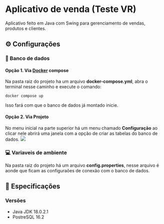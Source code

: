 # Aplicativo de venda (Teste VR)
Aplicativo feito em Java com Swing para gerenciamento de vendas, produtos e clientes.

## ⚙️ Configurações

### 🎲 Banco de dados

#### Opção 1. Via [Docker](https://www.docker.com/products/docker-desktop/) compose
Na pasta raiz do projeto ha um arquivo <strong>docker-compose.yml</strong>, abra o terminal nesse caminho e execute o comando:

```docker compose up```

Isso fará com que o banco de dados já montado inicie.

#### Opção 2. Via Projeto
No menu inicial na parte superior há um menu chamado <strong>Configuração</strong> ao clicar nele abrirá uma janela com a opção de criar as tabelas do banco de dados.
<img src=".git/imagens/via_projeto.gif">


### 💻 Variaveis de ambiente
Na pasta raiz do projeto há um arquivo <strong>config.properties</strong>, nesse arquivo é aonde que ficam as configuraões de conexão com o banco de dados.

## 📖 Especificações
### Versões
 - Java JDK 18.0.2.1
 - PostreSQL 16.2